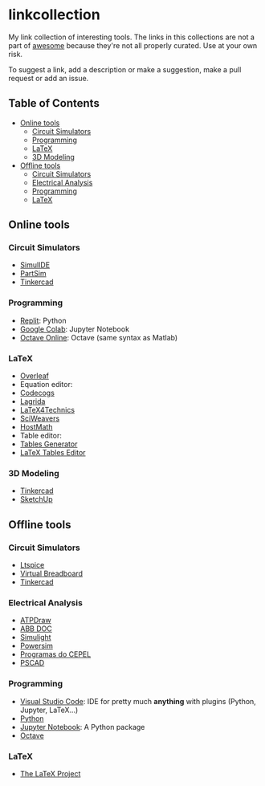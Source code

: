 # linkcollection
My link collection of interesting tools.
The links in this collections are not a part of [awesome](https://awesome.re) because they're not all properly curated. Use at your own risk.

To suggest a link, add a description or make a suggestion, make a pull request or add an issue.


## Table of Contents
* [Online tools](#online-tools)
  * [Circuit Simulators](#circuit-simulators)
  * [Programming](#programming)
  * [LaTeX](#latex)
  * [3D Modeling](#3d-modeling)
* [Offline tools](#offline-tools)
  * [Circuit Simulators](#circuit-simulators-1)
  * [Electrical Analysis](#electrical-analysis)
  * [Programming](#programming-1)
  * [LaTeX](#latex-1)

## Online tools
### Circuit Simulators
* [SimulIDE](https://www.simulide.com/p/home.html)
* [PartSim](https://www.partsim.com/)
* [Tinkercad](https://www.tinkercad.com/)


### Programming
* [Replit](https://replit.com/): Python
* [Google Colab](https://colab.research.google.com/): Jupyter Notebook
* [Octave Online](https://octave-online.net/): Octave (same syntax as Matlab)


### LaTeX
* [Overleaf](https://www.overleaf.com/)
* Equation editor:
 * [Codecogs](https://latex.codecogs.com/eqneditor/editor.php)
 * [Lagrida](https://latexeditor.lagrida.com/)
 * [LaTeX4Technics](https://www.latex4technics.com/)
 * [SciWeavers](http://www.sciweavers.org/free-online-latex-equation-editor)
 * [HostMath](https://www.hostmath.com/)
* Table editor:
 * [Tables Generator](https://www.tablesgenerator.com/)
 * [LaTeX Tables Editor](https://www.latex-tables.com/)


### 3D Modeling
* [Tinkercad](https://www.tinkercad.com/)
* [SketchUp](https://www.sketchup.com/)

## Offline tools
### Circuit Simulators
* [Ltspice](https://www.analog.com/en/design-center/design-tools-and-calculators/ltspice-simulator.html)
* [Virtual Breadboard](https://www.virtualbreadboard.com/)
* [Tinkercad](https://www.tinkercad.com/)


### Electrical Analysis
* [ATPDraw](https://www.atpdraw.net/)
* [ABB DOC](https://new.abb.com/br/servicos/treinamentos/produtos-eletrificacao/software-dimensionamento-el%C3%A9trico-3.0)
* [Simulight](http://www.coep.ufrj.br/~tarang/Simulight/)
* [Powersim](https://powersimtech.com/)
* [Programas do CEPEL](https://dre.cepel.br/Programa)
* [PSCAD](https://www.pscad.com/software/pscad/overview)


### Programming
* [Visual Studio Code](https://code.visualstudio.com/): IDE for pretty much **anything** with plugins (Python, Jupyter, LaTeX...)
* [Python](https://www.python.org/)
* [Jupyter Notebook](https://jupyter.org/): A Python package
* [Octave](https://www.gnu.org/software/octave/index)


### LaTeX
* [The LaTeX Project](https://www.latex-project.org/)
